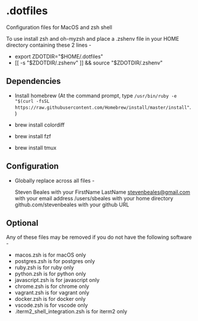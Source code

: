 # .dotfiles
Configuration files for MacOS and zsh shell

To use install zsh and oh-myzsh and place a .zshenv file in your HOME directory containing these 2 lines -

* export ZDOTDIR="$HOME/.dotfiles"
* [[ -s "$ZDOTDIR/.zshenv" ]] && source "$ZDOTDIR/.zshenv" 

## Dependencies

* Install homebrew (At the command prompt, type
`/usr/bin/ruby -e "$(curl -fsSL https://raw.githubusercontent.com/Homebrew/install/master/install"`.)
 
* brew install colordiff
* brew install fzf
* brew install tmux

## Configuration

* Globally replace across all files - 

     Steven Beales with your FirstName LastName
     stevenbeales@gmail.com with your email address
     /users/sbeales with your home directory
     github.com/stevenbeales with your github URL

## Optional

Any of these files may be removed if you do not have the following software -

* macos.zsh is for macOS only
* postgres.zsh is for postgres only
* ruby.zsh is for ruby only
* python.zsh is for python only
* javascript.zsh is for javascript only
* chrome.zsh is for chrome only
* vagrant.zsh is for vagrant only
* docker.zsh is for docker only
* vscode.zsh is for vscode only
* .iterm2_shell_integration.zsh is for iterm2 only
